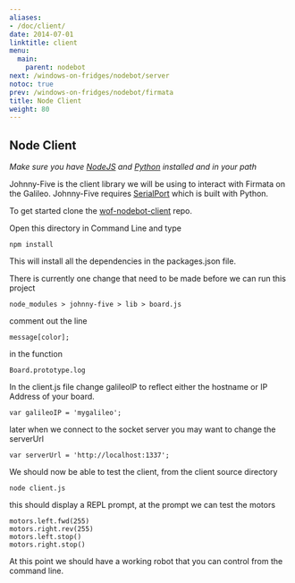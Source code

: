```yaml
---
aliases:
- /doc/client/
date: 2014-07-01
linktitle: client 
menu:
  main:
    parent: nodebot 
next: /windows-on-fridges/nodebot/server
notoc: true
prev: /windows-on-fridges/nodebot/firmata
title: Node Client 
weight: 80
---
```


## Node Client

_Make sure you have [NodeJS](http://nodejs.org) and [Python](http://python.org) installed and in your path_

Johnny-Five is the client library we will be using to interact with Firmata on the Galileo. Johnny-Five requires [SerialPort](https://github.com/voodootikigod/node-serialport) which is built with Python.

To get started clone the [wof-nodebot-client](https://github.com/ms-iot/wof-nodebot) repo.

Open this directory in Command Line and type

    npm install

This will install all the dependencies in the packages.json file.

There is currently one change that need to be made before we can run this project

    node_modules > johnny-five > lib > board.js

comment out the line

    message[color];

in the function

    Board.prototype.log
    
In the client.js file change galileoIP to reflect either the hostname or IP Address of your board.

    var galileoIP = 'mygalileo';

later when we connect to the socket server you may want to change the serverUrl

    var serverUrl = 'http://localhost:1337';
    
We should now be able to test the client, from the client source directory

    node client.js
    
this should display a REPL prompt, at the prompt we can test the motors

    motors.left.fwd(255)
    motors.right.rev(255)
    motors.left.stop()
    motors.right.stop()
    
At this point we should have a working robot that you can control from the command line.
